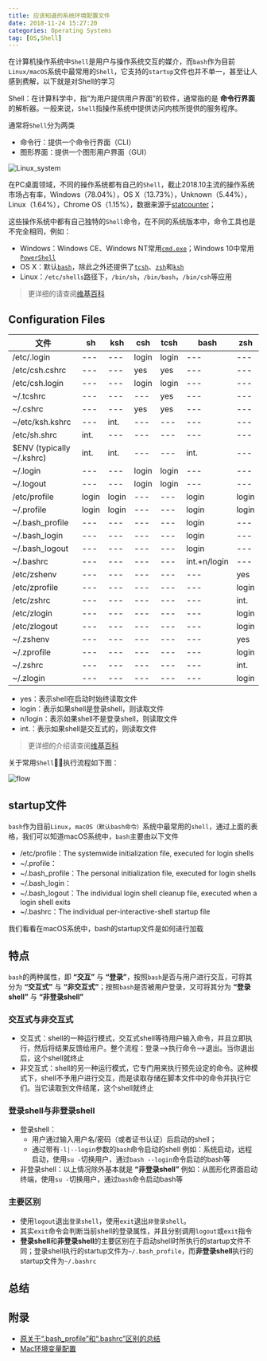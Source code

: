 ```yaml
---
title: 应该知道的系统环境配置文件
date: 2018-11-24 15:27:20
categories: Operating Systems
tag: [OS,Shell]
---
```


在计算机操作系统中`Shell`是用户与操作系统交互的媒介，而`bash`作为目前`Linux/macOS`系统中最常用的`Shell`，它支持的`startup`文件也并不单一，甚至让人感到费解，以下就是对Shell的学习

Shell：在计算科学中，指“为用户提供用户界面”的软件，通常指的是 **命令行界面** 的解析器。一般来说，`Shell`指操作系统中提供访问内核所提供的服务程序。

通常将`Shell`分为两类
* 命令行：提供一个命令行界面（CLI）
* 图形界面：提供一个图形用户界面（GUI）

![Linux_system](https://upload.wikimedia.org/wikipedia/commons/thumb/b/be/The_general_structure_of_a_Linux_system.jpeg/250px-The_general_structure_of_a_Linux_system.jpeg)

在PC桌面领域，不同的操作系统都有自己的`Shell`，截止2018.10主流的操作系统市场占有率，Windows（78.04%），OS X（13.73%），Unknown（5.44%），Linux（1.64%），Chrome OS（1.15%），数据来源于[statcounter](http://gs.statcounter.com/os-market-share/desktop/worldwide/#monthly-201710-201810)；

这些操作系统中都有自己独特的`Shell`命令，在不同的系统版本中，命令工具也是不完全相同，例如：
* Windows：Windows CE、Windows NT常用[`cmd.exe`](https://en.wikipedia.org/wiki/Cmd.exe)；Windows 10中常用 [`PowerShell`](https://zh.wikipedia.org/wiki/Windows_PowerShell)
* OS X：默认[`bash`](https://zh.wikipedia.org/wiki/Bash)，除此之外还提供了[`tcsh`](https://zh.wikipedia.org/wiki/Tcsh)、[`zsh`](https://zh.wikipedia.org/wiki/Z_shell)和[`ksh`](https://zh.wikipedia.org/wiki/Korn_shell)
* Linux：`/etc/shells`路径下，`/bin/sh`，`/bin/bash`，`/bin/csh`等应用
> 更详细的请查阅[维基百科](https://zh.wikipedia.org/wiki/%E6%AE%BC%E5%B1%A4#%E5%91%BD%E4%BB%A4%E8%A1%8C%E7%95%8C%E9%9D%A2%EF%BC%88CLI%EF%BC%89%E6%AE%BC%E5%B1%A4)

## Configuration Files
|    文件    | sh | ksh | csh | tcsh | bash | zsh |
| --------- | --- | --- | --- | --- | --- | --- |
| /etc/.login               |  --- | --- | login | login | --- | --- |
| /etc/csh.cshrc            |  --- | --- | yes | yes | --- | --- |
| /etc/csh.login            |  --- | --- | login | login | --- | --- |
| ~/.tcshrc                 |  --- | --- | --- | yes | --- | --- |
| ~/.cshrc                  |  --- | --- | yes | yes | --- | --- |
| ~/etc/ksh.kshrc           |  --- | int. | --- | --- | --- | --- |
| /etc/sh.shrc              |  int. | --- | --- | --- | --- | --- |
| $ENV (typically ~/.kshrc) |  int. | int. | --- | --- | int. | --- |
| ~/.login                  |  --- | --- | login | login | --- | --- |
| ~/.logout                 |  --- | --- | login | login | --- | --- |
| /etc/profile              |  login | login | --- | --- | login | login |
| ~/.profile                |  login | login | --- | --- | login | login |
| ~/.bash_profile           |  --- | --- | --- | --- | login | --- |
| ~/.bash_login             |  --- | --- | --- | --- | login | --- |
| ~/.bash_logout            |  --- | --- | --- | --- | login | --- |
| ~/.bashrc                 |  --- | --- | --- | --- | int.+n/login | --- |
| /etc/zshenv               |  --- | --- | --- | --- | --- | yes |
| /etc/zprofile             |  --- | --- | --- | --- | --- | login |
| /etc/zshrc                |  --- | --- | --- | --- | --- | int. |
| /etc/zlogin               |  --- | --- | --- | --- | --- | login |
| /etc/zlogout              |  --- | --- | --- | --- | --- | login |
| ~/.zshenv                 |  --- | --- | --- | --- | --- | yes |
| ~/.zprofile               |  --- | --- | --- | --- | --- | login |
| ~/.zshrc                  |  --- | --- | --- | --- | --- | int. |
| ~/.zlogin                 |  --- | --- | --- | --- | --- | login |

* yes：表示shell在启动时始终读取文件
* login：表示如果shell是登录shell，则读取文件
* n/login：表示如果shell不是登录shell，则读取文件
* int.：表示如果shell是交互式的，则读取文件

>更详细的介绍请查阅[维基百科](https://en.wikipedia.org/wiki/Unix_shell#Configuration_files)

关于常用`Shell`，执行流程如下图：

![flow](https://res.cloudinary.com/incoder/image/upload/v1543141362/blog/flow.png)

## startup文件
`bash`作为目前`Linux`，`macOS（默认bash命令）`系统中最常用的`shell`，通过上面的表格，我们可以知道macOS系统中，`bash`主要由以下文件
* /etc/profile：The systemwide initialization file, executed for login shells
* ~/.profile：
* ~/.bash_profile：The personal initialization file, executed for login shells
* ~/.bash_login：
* ~/.bash_logout：The individual login shell cleanup file, executed when a login shell exits
* ~/.bashrc：The individual per-interactive-shell startup file

我们看看在macOS系统中，bash的startup文件是如何进行加载

## 特点
`bash`的两种属性，即 **“交互”** 与 **“登录”**，按照`bash`是否与用户进行交互，可将其分为 **“交互式”** 与 **“非交互式”**；按照`bash`是否被用户登录，又可将其分为 **“登录shell”** 与 **“非登录shell”**

### 交互式与非交互式
* 交互式：shell的一种运行模式，交互式shell等待用户输入命令，并且立即执行，然后将结果反馈给用户。整个流程：登录——>执行命令——>退出。当你退出后，这个shell就终止
* 非交互式：shell的另一种运行模式，它专门用来执行预先设定的命令。这种模式下，shell不予用户进行交互，而是读取存储在脚本文件中的命令并执行它们。当它读取到文件结尾，这个shell就终止

### 登录shell与非登录shell
* 登录shell：
    * 用户通过输入用户名/密码（或者证书认证）后启动的shell；
    * 通过带有`-l|--login`参数的`bash`命令启动的shell
例如：系统启动，远程启动，使用`su -`切换用户，通过`bash --login`命令启动的bash等
* 非登录shell：以上情况除外基本就是 **“非登录shell”**
例如：从图形化界面启动终端，使用`su -`切换用户，通过`bash`命令启动bash等

### 主要区别
* 使用`logout`退出`登录shell`，使用`exit`退出`非登录shell`。
* 其实`exit`命令会判断当前shell的登录属性，并且分别调用`logout`或`exit`指令
* **登录shell**和**非登录shell**的主要区别在于启动shell时所执行的startup文件不同；登录shell执行的startup文件为`~/.bash_profile`，而**非登录shell**执行的startup文件为`~/.bashrc`

## 总结

## 附录
* [原关于“.bash_profile”和“.bashrc”区别的总结](https://blog.csdn.net/sch0120/article/details/70256318)
* [Mac环境变量配置](https://hao5743.github.io/2017/06/28/2017-06-28/)

